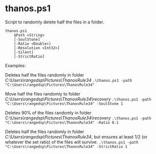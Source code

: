 # thanos.ps1

Script to randomly delete half the files in a folder.

```
thanos.ps1
    $Path <String>
    [-SoulStone]
    [-Ratio <Double>]
    [-Resolution <Int32>]
    [-Silent]
    [-StrictRatio]
```

Examples:

Deletes half the files randomly in folder *C:\Users\rangedsp\Pictures\ThanosRule34*
`.\thanos.ps1 -path "C:\Users\rangedsp\Pictures\ThanosRule34"` 

Move half the files randomly to folder *C:\Users\rangedsp\Pictures\ThanosRule34\recovery*
`.\thanos.ps1 -path "C:\Users\rangedsp\Pictures\ThanosRule34" -SoulStone 1` 

Deletes 90% of the files randomly in folder *C:\Users\rangedsp\Pictures\ThanosRule34\recovery*
`.\thanos.ps1 -path "C:\Users\rangedsp\Pictures\ThanosRule34" -Ratio 0.1` 

Deletes half the files randomly in folder *C:\Users\rangedsp\Pictures\ThanosRule34*, but ensures at least 1/2 (or whatever the set ratio) of the files will survive.
`.\thanos.ps1 -path "C:\Users\rangedsp\Pictures\ThanosRule34" -StrictRatio 1`
